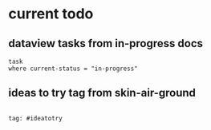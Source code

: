 # current todo

## dataview tasks from in-progress docs

```dataview
task 
where current-status = "in-progress"

```


## ideas to try tag from skin-air-ground

```query

tag: #ideatotry 

```